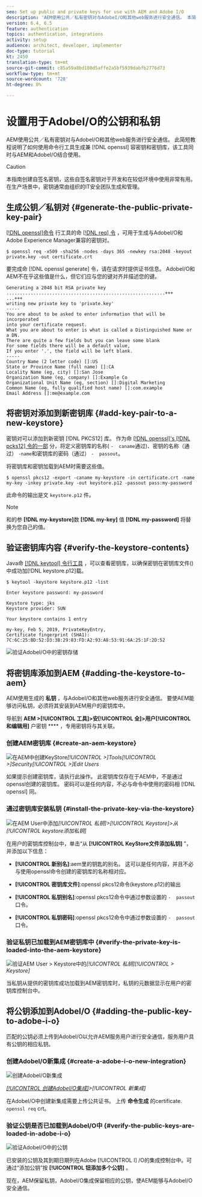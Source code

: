 ```yaml
---
seo: Set up public and private keys for use with AEM and Adobe I/O
description: 'AEM使用公共／私有密钥对与AdobeI/O和其他web服务进行安全通信。 本简短教程说明了如何使用openssl命令行工具生成兼容密钥和密钥库，该工具可同时与AEM和AdobeI/O一起使用。 '
version: 6.4, 6.5
feature: authentication
topics: authentication, integrations
activity: setup
audience: architect, developer, implementer
doc-type: tutorial
kt: 2450
translation-type: tm+mt
source-git-commit: c85a59a8bd180d5affe2a5bf5939dabfb2776d73
workflow-type: tm+mt
source-wordcount: '728'
ht-degree: 0%

---
```



# 设置用于AdobeI/O的公钥和私钥

AEM使用公共／私有密钥对与AdobeI/O和其他web服务进行安全通信。 此简短教程说明了如何使用命令行工具生成兼 [!DNL openssl] 容密钥和密钥库，该工具同时与AEM和AdobeI/O结合使用。

>[!CAUTION]
>
>本指南创建自签名密钥，这些自签名密钥对于开发和在较低环境中使用非常有用。 在生产场景中，密钥通常由组织的IT安全团队生成和管理。

## 生成公钥／私钥对 {#generate-the-public-private-key-pair}

[ [!DNL openssl]命令](https://www.openssl.org/docs/man1.0.2/man1/openssl.html) 行工具的命 [[!DNL req] 令](https://www.openssl.org/docs/man1.0.2/man1/req.html) ，可用于生成与AdobeI/O和Adobe Experience Manager兼容的密钥对。

```shell
$ openssl req -x509 -sha256 -nodes -days 365 -newkey rsa:2048 -keyout private.key -out certificate.crt
```

要完成命 [!DNL openssl generate] 令，请在请求时提供证书信息。 AdobeI/O和AEM不在乎这些值是什么，但它们应与您的键对齐并描述您的键。

```
Generating a 2048 bit RSA private key
...........................................................+++
...+++
writing new private key to 'private.key'
-----
You are about to be asked to enter information that will be incorporated
into your certificate request.
What you are about to enter is what is called a Distinguished Name or a DN.
There are quite a few fields but you can leave some blank
For some fields there will be a default value,
If you enter '.', the field will be left blank.
-----
Country Name (2 letter code) []:US
State or Province Name (full name) []:CA
Locality Name (eg, city) []:San Jose
Organization Name (eg, company) []:Example Co
Organizational Unit Name (eg, section) []:Digital Marketing
Common Name (eg, fully qualified host name) []:com.example
Email Address []:me@example.com
```

## 将密钥对添加到新密钥库 {#add-key-pair-to-a-new-keystore}

密钥对可以添加到新密钥 [!DNL PKCS12] 库。 作为命 [[!DNL openssl]'s [!DNL pcks12] 令的一部](https://www.openssl.org/docs/man1.0.2/man1/pkcs12.html) 分，将定义密钥库的名称( `-  caname`通过)、密钥的名称（通过） `-name`和密钥库的密码（通过） `-  passout`。

将密钥库和密钥加载到AEM时需要这些值。

```shell
$ openssl pkcs12 -export -caname my-keystore -in certificate.crt -name my-key -inkey private.key -out keystore.p12 -passout pass:my-password
```

此命令的输出是文 `keystore.p12` 件。

>[!NOTE]
>
>和的参 **[!DNL my-keystore]**&#x200B;数 **[!DNL my-key]** 值 **[!DNL my-password]** 将替换为您自己的值。

## 验证密钥库内容 {#verify-the-keystore-contents}

Java命 [[!DNL keytool] 令行工具](https://docs.oracle.com/middleware/1213/wls/SECMG/keytool-summary-appx.htm#SECMG818) ，可以查看密钥库，以确保密钥在密钥库文件()中成功加[!DNL keystore.p12]载。

```shell
$ keytool -keystore keystore.p12 -list

Enter keystore password: my-password

Keystore type: jks
Keystore provider: SUN

Your keystore contains 1 entry

my-key, Feb 5, 2019, PrivateKeyEntry,
Certificate fingerprint (SHA1): 7C:6C:25:BD:52:D3:3B:29:83:FD:A2:93:A8:53:91:6A:25:1F:2D:52
```

![验证AdobeI/O中的密钥存储](assets/set-up-public-private-keys-for-use-with-aem-and-adobe-io/adobe-io--public-keys.png)

## 将密钥库添加到AEM {#adding-the-keystore-to-aem}

AEM使用生成的 **私钥** ，与AdobeI/O和其他web服务进行安全通信。 要使AEM能够访问私钥，必须将其安装到AEM用户的密钥库中。

导航到 **AEM >[!UICONTROL 工具]>安[!UICONTROL 全]>用户[!UICONTROL 和编辑用]** 户密钥 **** ，专用密钥将与其关联。

### 创建AEM密钥库 {#create-an-aem-keystore}

![在AEM中创建KeyStore](assets/set-up-public-private-keys-for-use-with-aem-and-adobe-io/aem--create-keystore.png)*[!UICONTROL >]Tools[!UICONTROL >]Security[!UICONTROL >]Edit Users*

如果提示创建密钥库，请执行此操作。 此密钥库仅存在于AEM中，不是通过openssl创建的密钥库。 密码可以是任何内容，不必与命令中使用的密码相 [!DNL openssl] 同。

### 通过密钥库安装私钥 {#install-the-private-key-via-the-keystore}

![在AEM User中添加](assets/set-up-public-private-keys-for-use-with-aem-and-adobe-io/aem--add-private-key.png)*[!UICONTROL 私钥]>[!UICONTROL Keystore]>从[!UICONTROL keystore添加私钥]*

在用户的密钥库控制台中，单击“从 **[!UICONTROL KeyStore文件添加私钥]** ”，并添加以下信息：

* **[!UICONTROL 新别名]**:aem里的钥匙的别名。 这可以是任何内容，并且不必与使用openssl命令创建的密钥库的名称相对应。
* **[!UICONTROL 密钥库文件]**:openssl pkcs12命令(keystore.p12)的输出
* **[!UICONTROL 私钥别名]**:openssl pkcs12命令中通过参数设置的 `-  passout` 口令。

* **[!UICONTROL 私钥密码]**:openssl pkcs12命令中通过参数设置的 `-  passout` 口令。

### 验证私钥已加载到AEM密钥库中 {#verify-the-private-key-is-loaded-into-the-aem-keystore}

![验证AEM User > Keystore中的](assets/set-up-public-private-keys-for-use-with-aem-and-adobe-io/aem--keystore.png)*[!UICONTROL 私钥][!UICONTROL > Keystore]*

当私钥从提供的密钥库成功加载到AEM密钥库时，私钥的元数据显示在用户的密钥库控制台中。

## 将公钥添加到AdobeI/O {#adding-the-public-key-to-adobe-i-o}

匹配的公钥必须上传到AdobeI/O以允许AEM服务用户进行安全通信，服务用户具有公钥的相应私钥。

### 创建AdobeI/O新集成 {#create-a-adobe-i-o-new-integration}

![创建AdobeI/O新集成](assets/set-up-public-private-keys-for-use-with-aem-and-adobe-io/adobe-io--create-new-integration.png)

*[[!UICONTROL 创建AdobeI/O集成]](https://console.adobe.io/)>[!UICONTROL 新集成]*

在AdobeI/O中创建新集成需要上传公共证书。 上传 **命令生成** 的certificate. `openssl req` crt。

### 验证公钥是否已加载到AdobeI/O中 {#verify-the-public-keys-are-loaded-in-adobe-i-o}

![验证AdobeI/O中的公钥](assets/set-up-public-private-keys-for-use-with-aem-and-adobe-io/adobe-io--public-keys.png)

已安装的公钥及其到期日期列在Adobe [!UICONTROL I] /O的集成控制台中。可通过“添加公钥”按 **[!UICONTROL 钮添加多个公钥]** 。

现在，AEM保留私钥，AdobeI/O集成保留相应的公钥，使AEM能够与AdobeI/O安全通信。
